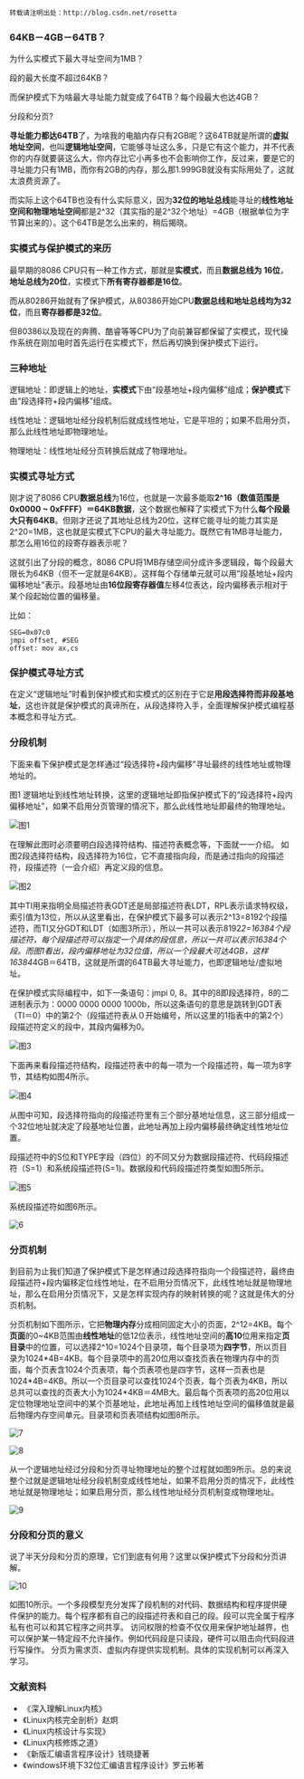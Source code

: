 
```
转载请注明出处：http://blog.csdn.net/rosetta
```

### 64KB－4GB－64TB？

为什么实模式下最大寻址空间为1MB？

段的最大长度不超过64KB？

而保护模式下为啥最大寻址能力就变成了64TB？每个段最大也达4GB？

分段和分页?

**寻址能力都达64TB**了，为啥我的电脑内存只有2GB呢？这64TB就是所谓的**虚拟地址空间**，也叫**逻辑地址空间**，它能够寻址这么多，只是它有这个能力，并不代表你的内存就要装这么大，你内存比它小再多也不会影响你工作，反过来，要是它的寻址能力只有1MB，而你有2GB的内存，那么那1.999GB就没有实际用处了，这就太浪费资源了。

而实际上这个64TB也没有什么实际意义，因为**32位的地址总线**能寻址的**线性地址空间和物理地址空间**都是2\^32（其实指的是2\^32个地址）=4GB（根据单位为字节算出来的）。这个64TB是怎么出来的，稍后揭晓。

### 实模式与保护模式的来历

最早期的8086 CPU只有一种工作方式，那就是**实模式**，而且**数据总线为 16位**，**地址总线为20位**，实模式下**所有寄存器都是16位**。

而从80286开始就有了保护模式，从80386开始CPU**数据总线和地址总线均为32位**，而且**寄存器都是32位**。

但80386以及现在的奔腾、酷睿等等CPU为了向前兼容都保留了实模式，现代操作系统在刚加电时首先运行在实模式下，然后再切换到保护模式下运行。

### 三种地址

逻辑地址：即逻辑上的地址，**实模式**下由“段基地址+段内偏移”组成；**保护模式**下由“段选择符+段内偏移”组成。

线性地址：逻辑地址经分段机制后就成线性地址，它是平坦的；如果不启用分页，那么此线性地址即物理地址。

物理地址：线性地址经分页转换后就成了物理地址。

### 实模式寻址方式

刚才说了8086 CPU**数据总线**为16位，也就是一次最多能取**2\^16（数值范围是0x0000 ~ 0xFFFF）＝64KB数据**，这个数据也解释了实模式下为什么**每个段最大只有64KB**。但刚才还说了其地址总线为20位，这样它能寻址的能力其实是2^20=1MB，这也就是实模式下CPU的最大寻址能力。既然它有1MB寻址能力，那怎么用16位的段寄存器表示呢？

这就引出了分段的概念，8086 CPU将1MB存储空间分成许多逻辑段，每个段最大限长为64KB（但不一定就是64KB）。这样每个存储单元就可以用“段基地址+段内偏移地址”表示。段基地址由**16位段寄存器值**左移4位表达，段内偏移表示相对于某个段起始位置的偏移量。

比如：

```
SEG=0x07c0
jmpi offset, #SEG
offset: mov ax,cs 
```

### 保护模式寻址方式
    
在定义“逻辑地址”时看到保护模式和实模式的区别在于它是**用段选择符而非段基地址**，这也许就是保护模式的真谛所在，从段选择符入手，全面理解保护模式编程基本概念和寻址方式。

### 分段机制

下面来看下保护模式是怎样通过“段选择符+段内偏移”寻址最终的线性地址或物理地址的。

图1 逻辑地址到线性地址转换，这里的逻辑地址即指保护模式下的“段选择符+段内偏移地址”，如果不启用分页管理的情况下，那么此线性地址即最终的物理地址。

![图1](images/logical_linear.png)

在理解此图时必须要明白段选择符结构、描述符表概念等，下面就一一介绍。
如图2段选择符结构，段选择符为16位，它不直接指向段，而是通过指向的段描述符，段描述符（一会介绍）再定义段的信息。

![图2](images/segment_selector_str.png)

其中TI用来指明全局描述符表GDT还是局部描述符表LDT，RPL表示请求特权级，索引值为13位，所以从这里看出，在保护模式下最多可以表示2^13=8192个段描述符，而TI又分GDT和LDT（如图3所示），所以一共可以表示8192*2=16384个段描述符，每个段描述符可以指定一个具体的段信息，所以一共可以表示16384个段。而图1看出，段内偏移地址为32位值，所以一个段最大可达4GB，这样16384*4GB＝64TB，这就是所谓的64TB最大寻址能力，也即逻辑地址/虚拟地址。

在保护模式实际编程中，如下一条语句：jmpi 0, 8。其中的8即段选择符，8的二进制表示为：0000 0000 0000 1000b，所以这条语句的意思是跳转到GDT表（TI＝0）中的第2个（段描述符表从０开始编号，所以这里的1指表中的第2个）段描述符定义的段中，其段内偏移为0。

![图3](images/images3.png)

下面再来看段描述符结构，段描述符表中的每一项为一个段描述符，每一项为8字节，其结构如图4所示。

![图4](images/images4.png)

从图中可知，段选择符指向的段描述符里有三个部分基地址信息，这三部分组成一个32位地址就决定了段基地址位置，此地址再加上段内偏移最终确定线性地址位置。

段描述符中的S位和TYPE字段（四位）的不同又分为数据段描述符、代码段描述符（S=1）和系统段描述符(S=1)。数据段和代码段描述符类型如图5所示。

![图5](images/images5.png)

系统段描述符如图6所示。

![6](images/images6.png)

### 分页机制

到目前为止我们知道了保护模式下是怎样通过段选择符指向一个段描述符，最终由段描述符+段内偏移定位线性地址，在不启用分页情况下，此线性地址就是物理地址，那么在启用分页情况下，又是怎样实现内存的映射转换的呢？这就是伟大的分页机制。

分页机制如下图所示，它把**物理内存**分成相同固定大小的页面，2\^12=4KB。每个**页面**的0~4KB范围由**线性地址**的低12位表示，线性地址空间的**高10**位用来指定**页目录**中的位置，可以选择2\^10=1024个目录项，每个目录项为**四字节**，所以页目录为1024\*4B=4KB。每个目录项中的高20位用以查找页表在物理内存中的页面，每个页表含1024个页表项，每个页表项也是四字节，这样一页表也是1024\*4B=4KB。所以一个页目录可以查找1024个页表，每个页表为4KB，所以总共可以查找的页表大小为1024\*4KB＝4MB大。最后每个页表项的高20位用以定位物理地址空间中的某个页基地址，此地址再加上线性地址空间的偏移值就是最后物理内存空间单元。目录项和页表项结构如图8所示。

![7](images/images7.png)

![8](images/images8.png)

从一个逻辑地址经过分段和分页寻址物理地址的整个过程就如图9所示。总的来说整个过就是逻辑地址经分段机制变成线性地址，如果不启用分页的情况下，此线性地址就是物理地址；如果启用分页，那么线性地址经分页机制变成物理地址。

![9](images/images9.png)

### 分段和分页的意义

说了半天分段和分页的原理，它们到底有何用？这里以保护模式下分段和分页讲解。
 
![10](images/images10.png)

如图10所示。一个多段模型充分发挥了段机制的对代码、数据结构和程序提供硬件保护的能力。每个程序都有自己的段描述符表和自己的段。段可以完全属于程序私有也可以和其它程序之间共享。
访问权限的检查不仅仅用来保护地址越界，也可以保护某一特定段不允许操作。例如代码段是只读段，硬件可以阻击向代码段进行写操作。
分页为需求页、虚拟内存提供实现机制。具体的实现机制可以再深入学习。

### 文献资料

- 《深入理解Linux内核》
- 《Linux内核完全剖析》赵炯
- 《Linux内核设计与实现》
- 《Linux内核修炼之道》
- 《新版汇编语言程序设计》钱晓捷著
- 《windows环境下32位汇编语言程序设计》罗云彬著